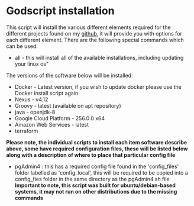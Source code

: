 # Godscript installation

This script will install the various different elements required for the different projects found on my [github](http://github.com/achar95/), it will provide you with options for each different element. There are the following special commands which can be used: 
 * all - this will install all of the available installations, including updating your linux os"

The versions of the software below will be installed:
 * Docker - Latest version, if you wish to update docker please use the Docker install script again
 * Nexus - v4.12
 * Groovy - latest (available on apt repository)
 * java - openjdk-8
 * Google Cloud Platform - 256.0.0 x64
 * Amazon Web Services - latest
 * terraform

**Please note, the individual scripts to install each item software describe above, some have required configuration files, these will be listed below along with a description of where to place that particular config file**
 * pgAdmin4 : this has a required config file found in the 'config_files' folder labelled as 'config_local', this will be required to be copied into a config_fies folder in the same directory as  the pgAdmin4.sh file
**Important to note, this script was built for ubuntu/debian-based systems, it may not run on other distributions due to the missing commands**
